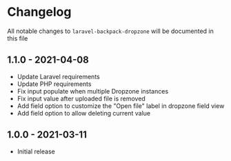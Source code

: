 # Changelog

All notable changes to `laravel-backpack-dropzone` will be documented in this file

## 1.1.0 - 2021-04-08

- Update Laravel requirements
- Update PHP requirements
- Fix input populate when multiple Dropzone instances
- Fix input value after uploaded file is removed
- Add field option to customize the "Open file" label in dropzone field view
- Add field option to allow deleting current value

## 1.0.0 - 2021-03-11

- Initial release
